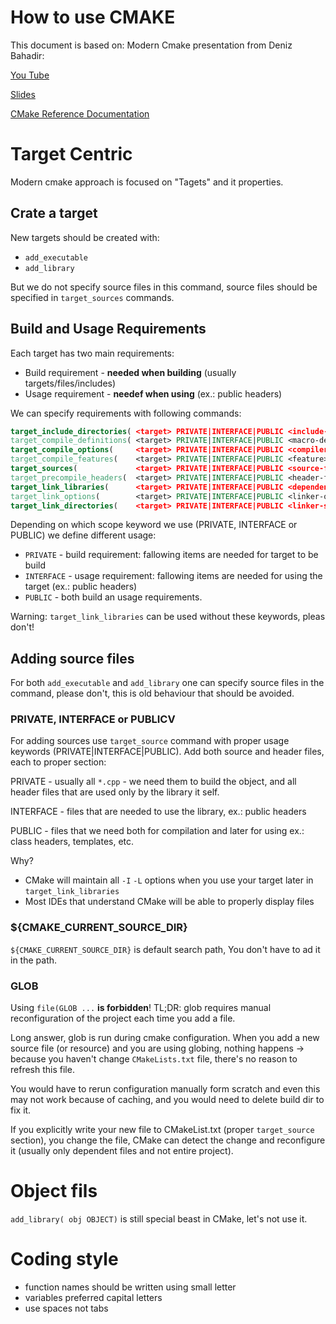 # How to use CMAKE

This document is based on:
Modern Cmake presentation from Deniz Bahadir:

[You Tube](https://www.youtube.com/watch?v=y9kSr5enrSk)

[Slides](https://raw.githubusercontent.com/Bagira80/More-Modern-CMake/master/OhNoMoreModernCMake.pdf)

[CMake Reference Documentation](https://cmake.org/cmake/help/latest/)

# Target Centric

Modern cmake approach is focused on "Tagets" and it properties.

## Crate a target

New targets should be created with:

- `add_executable`
- `add_library`

But we do not specify source files in this command, source files should be specified in `target_sources` commands.


## Build and Usage Requirements

Each target has two main requirements:

- Build requirement - **needed when building** (usually targets/files/includes)
- Usage requirement - **needef when using** (ex.: public headers)

We can specify requirements with following commands:

```cmake
target_include_directories( <target> PRIVATE|INTERFACE|PUBLIC <include-search-dir>... )
target_compile_definitions( <target> PRIVATE|INTERFACE|PUBLIC <macro-definitions>... )
target_compile_options(     <target> PRIVATE|INTERFACE|PUBLIC <compiler-option>... )
target_compile_features(    <target> PRIVATE|INTERFACE|PUBLIC <feature>... )
target_sources(             <target> PRIVATE|INTERFACE|PUBLIC <source-file>... )
target_precompile_headers(  <target> PRIVATE|INTERFACE|PUBLIC <header-file>... )
target_link_libraries(      <target> PRIVATE|INTERFACE|PUBLIC <dependency>... )
target_link_options(        <target> PRIVATE|INTERFACE|PUBLIC <linker-option>... )
target_link_directories(    <target> PRIVATE|INTERFACE|PUBLIC <linker-search-dir>... )
```

Depending on which scope keyword we use (PRIVATE, INTERFACE or PUBLIC) we define different usage:

- `PRIVATE`   - build requirement: fallowing items are needed for target to be build
- `INTERFACE` - usage requirement: fallowing items are needed for using the target (ex.: public headers)
- `PUBLIC`    - both build an usage requirements.

Warning: `target_link_libraries` can be used without these keywords, pleas don't!

## Adding source files

For both `add_executable` and `add_library` one can specify source files in the command,
please don't, this is old behaviour that should be avoided.

### PRIVATE, INTERFACE or PUBLICV
For adding sources use `target_source` command with proper usage keywords (PRIVATE|INTERFACE|PUBLIC). Add both source and header files, each to proper section:

PRIVATE - usually all `*.cpp` - we need them to build the object, 
and all header files that are used only by the library it self.

INTERFACE - files that are needed to use the library, ex.: public headers

PUBLIC - files that we need both for compilation and later for using ex.: class headers, templates, etc.

Why?
- CMake will maintain all `-I` `-L` options when you use your target later in `target_link_libraries`
- Most IDEs that understand CMake will be able to properly display files

### ${CMAKE_CURRENT_SOURCE_DIR}

`${CMAKE_CURRENT_SOURCE_DIR}` is default search path, 
You don't have to ad it in the path.

### GLOB
Using `file(GLOB ...` **is forbidden**! TL;DR: glob requires 
manual reconfiguration of the project each time you add a file.

Long answer, glob is run during cmake configuration. 
When you add a new source file (or resource) and you 
are using globing, nothing happens -> because you 
haven't change `CMakeLists.txt` file, there's no 
reason to refresh this file.

You would have to rerun configuration manually form
scratch and even this may not work because of 
caching, and you would need to delete build dir to fix it.

If you explicitly write your new file to CMakeList.txt 
(proper `target_source` section), you change the file, 
CMake can detect the change and reconfigure it 
(usually only dependent files and not entire project).

# Object fils

`add_library( obj OBJECT)` is still special beast in CMake, let's not use it.

# Coding style

- function names should be written using small letter
- variables preferred capital letters
- use spaces not tabs
